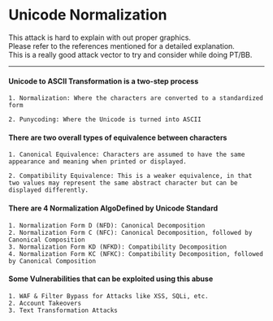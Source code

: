 #  Unicode Normalization

This attack is hard to explain with out proper graphics. \
Please refer to the references mentioned for a detailed explanation. \
This is a really good attack vector to try and consider while doing PT/BB.

___
#### Unicode to ASCII Transformation is a two-step process
```
1. Normalization: Where the characters are converted to a standardized form

2. Punycoding: Where the Unicode is turned into ASCII
```
#### There are two overall types of equivalence between characters
```
1. Canonical Equivalence: Characters are assumed to have the same appearance and meaning when printed or displayed. 

2. Compatibility Equivalence: This is a weaker equivalence, in that two values may represent the same abstract character but can be displayed differently.
```
####  There are 4 Normalization AlgoDefined by Unicode Standard
```
1. Normalization Form D (NFD): Canonical Decomposition
2. Normalization Form C (NFC): Canonical Decomposition, followed by Canonical Composition
3. Normalization Form KD (NFKD): Compatibility Decomposition
4. Normalization Form KC (NFKC): Compatibility Decomposition, followed by Canonical Composition
```
#### Some Vulnerabilities that can be exploited using this abuse
```
1. WAF & Filter Bypass for Attacks like XSS, SQLi, etc.
2. Account Takeovers 
3. Text Transformation Attacks
```
